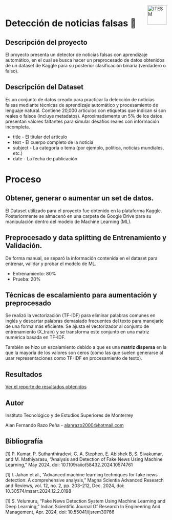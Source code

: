 <a href="#">
    <img src="https://javier.rodriguez.org.mx/itesm/2014/tecnologico-de-monterrey-black.png" alt="ITESM" title="ITESM" align="right" height="60" />
</a>

# Detección de noticias falsas 📰

## Descripción del proyecto

El proyecto presenta un detector de noticias falsas con aprendizaje automático, en el cual se busca hacer un preprocesado de datos obtenidos de un dataset de Kaggle para su posterior clasificación binaria (verdadero o falso).

## Descripción del Dataset

Es un conjunto de datos creado para practicar la detección de noticias falsas mediante técnicas de aprendizaje automático y procesamiento de lenguaje natural. Contiene 20,000 artículos con etiquetas que indican si son reales o falsos (incluye metadatos). Aproximadamente un 5% de los datos presentan valores faltantes para simular desafíos reales con información incompleta.

- title - El titular del artículo
- text - El cuerpo completo de la noticia
- subject - La categoría o tema (por ejemplo, política, noticias mundiales, etc.)
- date - La fecha de publicación


# Proceso

## Obtener, generar o aumentar un set de datos.

El Dataset utilizado para el proyecto fue obtenido en la plataforma Kaggle. Posteriormente se almacenó en una carpeta de Google Drive para su manipulación dentro del modelo de Machine Learning (ML).

## Preprocesado y data splitting de Entrenamiento y Validación.

De forma manual, se separó la información contenida en el dataset para entrenar, validar y probar el modelo de ML.

-   Entrenamiento: 80%
-   Prueba: 20%

## Técnicas de escalamiento para aumentación y preprocesado

Se realizó la vectorización (TF-IDF) para eliminar palabras comunes en inglés y descartar palabras demasiado frecuentes del texto para manejarlo de una forma más eficiente. Se ajusta el vectorizador al conjunto de entrenamiento (X_train) y se transforma este conjunto en una matriz numérica basada en TF-IDF.

También se hizo un escalamiento debido a que es una **matriz dispersa** en la que la mayoría de los valores son ceros (como las que suelen generarse al usar representaciones como TF-IDF en procesamiento de texto).

## Resultados

[Ver el reporte de resultados obtenidos](Reporte_resultados.pdf)

## Autor
Instituto Tecnológico y de Estudios Superiores de Monterrey

Alan Fernando Razo Peña - alanrazo2000@hotmail.com

## Bibliografía

[1] P. Kumar, P. Suthanthiradevi, C. A. Stephen, E. Abishek B, S. Sivakumar, and M. Mathiyarasu, “Analysis and Detection of Fake News Using Machine Learning,” May 2024, doi: 10.1109/aiiot58432.2024.10574761

[1]
I. Jahan et al., “Advanced machine learning techniques for fake news detection: A comprehensive analysis,” Magna Scientia Advanced Research and Reviews, vol. 12, no. 2, pp. 203–212, Dec. 2024, doi: 10.30574/msarr.2024.12.2.0198

[1]
S. Velumuru, “Fake News Detection System Using Machine Learning and Deep Learning,” Indian Scientific Journal Of Research In Engineering And Management, Apr. 2024, doi: 10.55041/ijsrem30766
